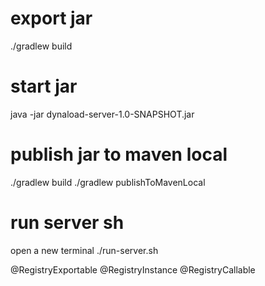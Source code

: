 # export jar
./gradlew build
# start jar
java -jar dynaload-server-1.0-SNAPSHOT.jar

# publish jar to maven local 
./gradlew build
./gradlew publishToMavenLocal

# run server sh 
open a new terminal
./run-server.sh

@RegistryExportable
@RegistryInstance
@RegistryCallable

